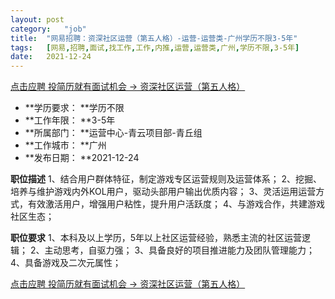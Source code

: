 ```yaml
---
layout:	post
category:	"job"
title:	"网易招聘：资深社区运营（第五人格）-运营-运营类-广州学历不限3-5年"
tags:	[网易,招聘,面试,找工作,工作,内推,运营,运营类,广州,学历不限,3-5年]
date:	2021-12-24
---
```


[点击应聘 投简历就有面试机会 -> 资深社区运营（第五人格）](http://mobile.bole.netease.com/bole/boleDetail?id=32794&employeeId=346f03c3cda5f04c&key=all)



- **学历要求： **学历不限
- **工作年限： **3-5年
- **所属部门： **运营中心-青云项目部-青丘组
- **工作城市： **广州
- **发布日期： **2021-12-24



**职位描述**
1、结合用户群体特征，制定游戏专区运营规则及运营体系；
2、挖掘、培养与维护游戏内外KOL用户，驱动头部用户输出优质内容；
3、灵活运用运营方式，有效激活用户，增强用户粘性，提升用户活跃度；
4、与游戏合作，共建游戏社区生态；



**职位要求**
1、本科及以上学历，5年以上社区运营经验，熟悉主流的社区运营逻辑；
2、主动思考，自驱力强；
3、具备良好的项目推进能力及团队管理能力；
4、具备游戏及二次元属性；



[点击应聘 投简历就有面试机会 -> 资深社区运营（第五人格）](http://mobile.bole.netease.com/bole/boleDetail?id=32794&employeeId=346f03c3cda5f04c&key=all)